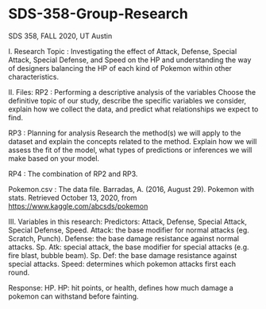 # SDS-358-Group-Research
SDS 358, FALL 2020, UT Austin

I. Research Topic : Investigating the effect of Attack, Defense, Special Attack, Special Defense, and Speed on the HP and understanding the way of designers balancing the HP of each kind of Pokemon within other characteristics. 

II. Files:
RP2 : Performing a descriptive analysis of the variables
Choose the definitive topic of our study, describe the specific variables we consider, explain how we collect the data, and predict what relationships we expect to find. 

RP3 : Planning for analysis
Research the method(s) we will apply to the dataset and explain the concepts related to the method. Explain how we will assess the fit of the model, what types of predictions or inferences we will make based on your model.

RP4 : The combination of RP2 and RP3.

Pokemon.csv : The data file.
Barradas, A. (2016, August 29). Pokemon with stats. Retrieved October 13, 2020, from https://www.kaggle.com/abcsds/pokemon

III. Variables in this research:
Predictors: Attack, Defense, Special Attack, Special Defense, Speed.
Attack: the base modifier for normal attacks (eg. Scratch, Punch).
Defense: the base damage resistance against normal attacks.
Sp. Atk: special attack, the base modifier for special attacks (e.g. fire blast, bubble beam).
Sp. Def: the base damage resistance against special attacks.
Speed: determines which pokemon attacks first each round.

Response: HP.
HP: hit points, or health, defines how much damage a pokemon can withstand before fainting.

